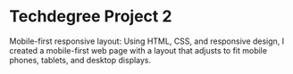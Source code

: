 # Techdegree Project 2
 Mobile-first responsive layout: 
 Using HTML, CSS, and responsive design, I created a mobile-first web page with a layout that adjusts to fit mobile phones, tablets, and desktop displays.
